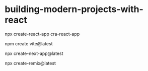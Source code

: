 # building-modern-projects-with-react


npx create-react-app cra-react-app

npm create vite@latest

npx create-next-app@latest

npx create-remix@latest